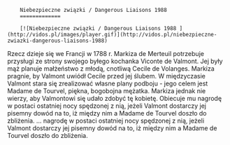 
        Niebezpieczne związki / Dangerous Liaisons 1988 
        =============
        
        [![Niebezpieczne związki / Dangerous Liaisons 1988 ](http://vidos.pl/images/player.gif)](http://vidos.pl/niebezpieczne-zwiazki-dangerous-liaisons-1988)
        
        
 Rzecz dzieje się we Francji w 1788 r. Markiza de Merteuil potrzebuje przysługi ze strony swojego byłego kochanka Viconte de Valmont. Jej były mąż planuje małżeństwo z młodą, cnotliwą Cecile de Volanges. Markiza pragnie, by Valmont uwiódł Cecile przed jej ślubem. W międzyczasie Valmont stara się zrealizować własne plany podboju - jego celem jest Madame de Tourvel, piękna, bogobojna mężatka. Markiza jednak nie wierzy, aby Valmontowi się udało zdobyć tę kobietę. Obiecuje mu nagrodę w postaci ostatniej nocy spędzonej z nią, jeżeli Valmont dostarczy jej pisemny dowód na to, iż między nim a Madame de Tourvel doszło do zbliżenia.   ... nagrodę w postaci ostatniej nocy spędzonej z nią, jeżeli Valmont dostarczy jej pisemny dowód na to, iż między nim a Madame de Tourvel doszło do zbliżenia.
    
